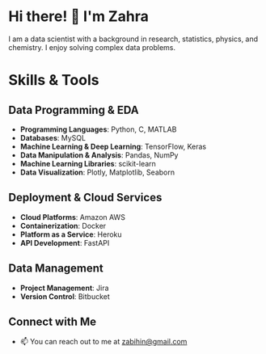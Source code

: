 # Hi there! 👋 I'm Zahra

I am a data scientist with a background in research, statistics, physics, and chemistry. 
I enjoy solving complex data problems.



# Skills & Tools

## Data Programming & EDA

- **Programming Languages**: Python, C, MATLAB
- **Databases**: MySQL
- **Machine Learning & Deep Learning**: TensorFlow, Keras
- **Data Manipulation & Analysis**: Pandas, NumPy
- **Machine Learning Libraries**: scikit-learn
- **Data Visualization**: Plotly, Matplotlib, Seaborn

## Deployment & Cloud Services

- **Cloud Platforms**: Amazon AWS
- **Containerization**: Docker
- **Platform as a Service**: Heroku
- **API Development**: FastAPI

## Data Management 

- **Project Management**: Jira
- **Version Control**: Bitbucket


## Connect with Me

- 📫 You can reach out to me at zabihin@gmail.com

